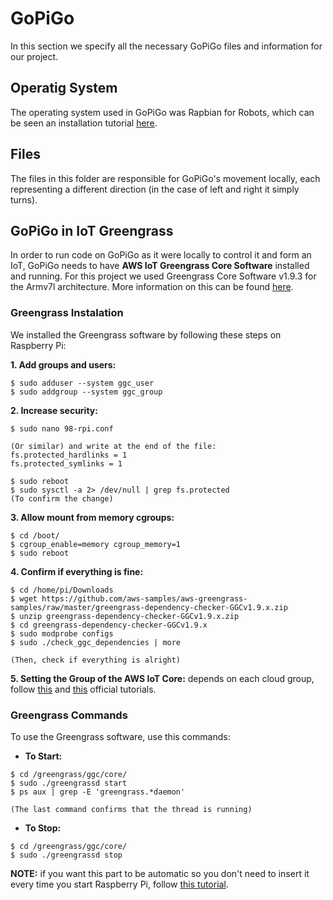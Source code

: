 # GoPiGo

In this section we specify all the necessary GoPiGo files and information for our project.

## Operatig System

The operating system used in GoPiGo was Rapbian for Robots, which can be seen an installation tutorial [here](https://www.dexterindustries.com/howto/install-raspbian-for-robots-image-on-an-sd-card/).

## Files

The files in this folder are responsible for GoPiGo's movement locally, each representing a different direction (in the case of left and right it simply turns).

## GoPiGo in IoT Greengrass

In order to run code on GoPiGo as it were locally to control it and form an IoT, GoPiGo needs to have **AWS IoT Greengrass Core Software** installed and running. For this project we used Greengrass Core Software v1.9.3 for the Armv7l architecture. More information on this can be found [here](https://docs.aws.amazon.com/greengrass/latest/developerguide/what-is-gg.html).

### Greengrass Instalation

We installed the Greengrass software by following these steps on Raspberry Pi:

**1. Add groups and users:**
```
$ sudo adduser --system ggc_user
$ sudo addgroup --system ggc_group
```

**2. Increase security:**
```
$ sudo nano 98-rpi.conf

(Or similar) and write at the end of the file:
fs.protected_hardlinks = 1
fs.protected_symlinks = 1

$ sudo reboot
$ sudo sysctl -a 2> /dev/null | grep fs.protected 
(To confirm the change)
```

**3. Allow mount from memory cgroups:**
```
$ cd /boot/
$ cgroup_enable=memory cgroup_memory=1
$ sudo reboot
```

**4. Confirm if everything is fine:**
```
$ cd /home/pi/Downloads
$ wget https://github.com/aws-samples/aws-greengrass-samples/raw/master/greengrass-dependency-checker-GGCv1.9.x.zip
$ unzip greengrass-dependency-checker-GGCv1.9.x.zip
$ cd greengrass-dependency-checker-GGCv1.9.x
$ sudo modprobe configs
$ sudo ./check_ggc_dependencies | more

(Then, check if everything is alright)
```

**5. Setting the Group of the AWS IoT Core:**
depends on each cloud group, follow [this](https://docs.aws.amazon.com/greengrass/latest/developerguide/gg-config.html) and [this](https://docs.aws.amazon.com/greengrass/latest/developerguide/gg-device-start.html) official tutorials.

### Greengrass Commands
To use the Greengrass software, use this commands:

* **To Start:**
```
$ cd /greengrass/ggc/core/
$ sudo ./greengrassd start
$ ps aux | grep -E 'greengrass.*daemon'

(The last command confirms that the thread is running)
```

* **To Stop:**
```
$ cd /greengrass/ggc/core/
$ sudo ./greengrassd stop
```

**NOTE:** if you want this part to be automatic so you don't need to insert it every time you start Raspberry Pi, follow [this tutorial](https://docs.aws.amazon.com/greengrass/latest/developerguide/gg-core.html#start-on-boot).
